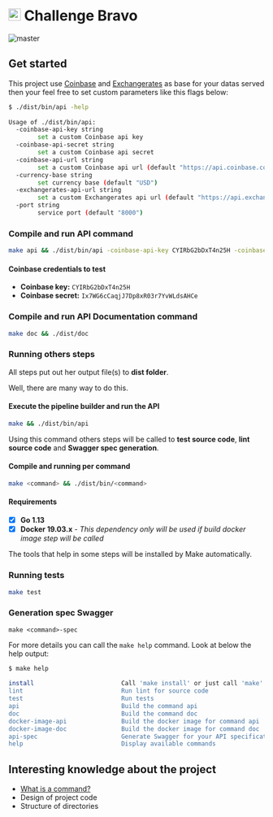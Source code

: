 # <img src="https://avatars1.githubusercontent.com/u/7063040?v=4&s=200.jpg" alt="HU" width="24" /> Challenge Bravo

![master](https://github.com/guiferpa/challenge-bravo/workflows/master/badge.svg)

## Get started

This project use [Coinbase](https://www.coinbase.com) and [Exchangerates](https://exchangeratesapi.io) as base for your datas served then your feel free to set custom parameters like this flags below:
```bash
$ ./dist/bin/api -help
                                                                                   
Usage of ./dist/bin/api:
  -coinbase-api-key string
    	set a custom Coinbase api key
  -coinbase-api-secret string
    	set a custom Coinbase api secret
  -coinbase-api-url string
    	set a custom Coinbase api url (default "https://api.coinbase.com")
  -currency-base string
    	set currency base (default "USD")
  -exchangerates-api-url string
    	set a custom Exchangerates api url (default "https://api.exchangeratesapi.io")
  -port string
    	service port (default "8000")
```

### Compile and run API command
```bash
make api && ./dist/bin/api -coinbase-api-key CYIRbG2bDxT4n25H -coinbase-api-secret Ix7WG6cCaqjJ7Dp8xR03r7YvWLdsAHCe
```

#### Coinbase credentials to test
- **Coinbase key:** `CYIRbG2bDxT4n25H`
- **Coinbase secret:** `Ix7WG6cCaqjJ7Dp8xR03r7YvWLdsAHCe`

### Compile and run API Documentation command
```bash
make doc && ./dist/doc
```

### Running others steps

All steps put out her output file(s) to **dist folder**.

Well, there are many way to do this.

#### Execute the pipeline builder and run the API
```bash
make && ./dist/bin/api
```
Using this command others steps will be called to **test source code**, **lint source code** and **Swagger spec generation**.

#### Compile and running per command
```bash
make <command> && ./dist/bin/<command>
```

#### Requirements

- [x] **Go 1.13**
- [x] **Docker 19.03.x** - *This dependency only will be used if build docker image step will be called*

The tools that help in some steps will be installed by Make automatically.

### Running tests

```bash
make test
```

### Generation spec Swagger
```
make <command>-spec
```

For more details you can call the `make help` command. Look at below the help output:
```bash
$ make help
                 
install                        Call 'make install' or just call 'make' it's same mean
lint                           Run lint for source code
test                           Run tests
api                            Build the command api
doc                            Build the command doc
docker-image-api               Build the docker image for command api
docker-image-doc               Build the docker image for command doc
api-spec                       Generate Swagger for your API specification into dist folder
help                           Display available commands
```

## Interesting knowledge about the project

- [What is a command?](PROJECT_DETAILS.md#whats-is-a-command)
- Design of project code
- Structure of directories
